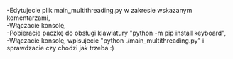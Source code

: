 -Edytujecie plik main_multithreading.py w zakresie wskazanym komentarzami,<br>
-Włączacie konsolę,<br>
-Pobieracie paczkę do obsługi klawiatury "python -m pip install keyboard",<br>
-Włączacie konsolę, wpisujecie "python ./main_multithreading.py" i sprawdzacie czy chodzi jak trzeba :)
